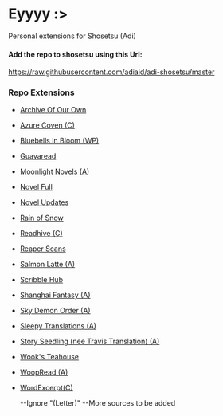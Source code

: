 # Eyyyy :>

Personal extensions for Shosetsu (Adi)

#### Add the repo to shosetsu using this Url:

https://raw.githubusercontent.com/adiaid/adi-shosetsu/master


### Repo Extensions
- [Archive Of Our Own](https://archiveofourown.org/)
- [Azure Coven (C)](https://www.azurecoven.com/)
- [Bluebells in Bloom (WP)](https://bluebellsinbloom.wordpress.com/)
- [Guavaread](https://guavaread.com/)
- [Moonlight Novels (A)](https://moonlightnovel.com/)
- [Novel Full](https://novelfull.net/)
- [Novel Updates](https://www.novelupdates.com/)
- [Rain of Snow](https://rainofsnow.com/)
- [Readhive (C)](https://readhive.org/)
- [Reaper Scans](https://reaperscans.com/)
- [Salmon Latte (A)](https://salmonlatte.com/)
- [Scribble Hub](https://www.scribblehub.com/)
- [Shanghai Fantasy (A)](https://shanghaifantasy.com/)
- [Sky Demon Order (A)](https://skydemonorder.com/)
- [Sleepy Translations (A)](https://sleepytranslations.com/)
- [Story Seedling (nee Travis Translation) (A)](https://storyseedling.com/)
- [Wook's Teahouse](https://wooksteahouse.com/)
- [WoopRead (A)](https://woopread.com/)
- [WordExcerpt(C)](https://wordexcerpt.com/)

  --Ignore "(Letter)"
  --More sources to be added
